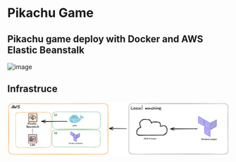 # Pikachu Game
## Pikachu game deploy with Docker and AWS Elastic Beanstalk
![image](https://github.com/user-attachments/assets/0fcbe295-a2a7-4bd2-bc6c-993c2e427ffa)

## Infrastruce
![alt text](image.png)

